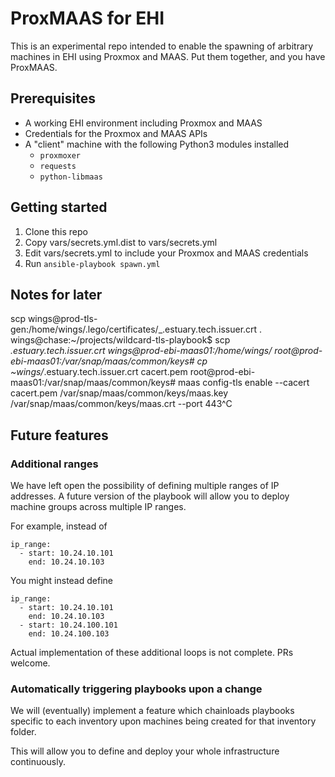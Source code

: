 # ProxMAAS for EHI
This is an experimental repo intended to enable the spawning of arbitrary machines in EHI using Proxmox and MAAS. Put them together, and you have ProxMAAS.

## Prerequisites
* A working EHI environment including Proxmox and MAAS
* Credentials for the Proxmox and MAAS APIs
* A "client" machine with the following Python3 modules installed
    * `proxmoxer`
    * `requests`
    * `python-libmaas`

## Getting started
1. Clone this repo
2. Copy vars/secrets.yml.dist to vars/secrets.yml
3. Edit vars/secrets.yml to include your Proxmox and MAAS credentials
4. Run `ansible-playbook spawn.yml`

## Notes for later
scp wings@prod-tls-gen:/home/wings/.lego/certificates/_.estuary.tech.issuer.crt .
wings@chase:~/projects/wildcard-tls-playbook$ scp _.estuary.tech.issuer.crt wings@prod-ebi-maas01:/home/wings/
root@prod-ebi-maas01:/var/snap/maas/common/keys# cp ~wings/_.estuary.tech.issuer.crt cacert.pem
root@prod-ebi-maas01:/var/snap/maas/common/keys# maas config-tls enable --cacert cacert.pem /var/snap/maas/common/keys/maas.key /var/snap/maas/common/keys/maas.crt --port 443^C

## Future features
### Additional ranges
We have left open the possibility of defining multiple ranges of IP addresses. A future version of the playbook will allow you to deploy machine groups across multiple IP ranges.

For example, instead of

```
ip_range:
  - start: 10.24.10.101
    end: 10.24.10.103
```

You might instead define

```
ip_range:
  - start: 10.24.10.101
    end: 10.24.10.103
  - start: 10.24.100.101
    end: 10.24.100.103
```

Actual implementation of these additional loops is not complete. PRs welcome.

### Automatically triggering playbooks upon a change
We will (eventually) implement a feature which chainloads playbooks specific to each inventory upon machines being created for that inventory folder.

This will allow you to define and deploy your whole infrastructure continuously.
